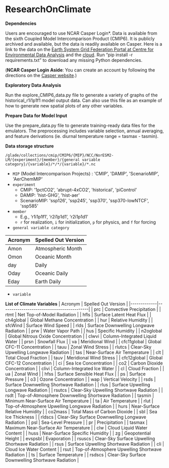 # ResearchOnClimate

**Dependencies**

Users are encouraged to use NCAR Casper Login*.
Data is available from the sixth Coupled Model Intercomparison Product (CMIP6). It is publicly archived and available, but the data is readily available on Casper. Here is a link to the data on the [Earth System Grid Federation Portal at Centre for Environmental Data Analysis](https://esgf-ui.ceda.ac.uk/cog/projects/esgf-ceda/) and the [cloud](https://registry.opendata.aws/cmip6/).
Run “pip install -r requirements.txt” to download any missing Python dependencies.

(**NCAR Casper Login Aside**: You can create an account by following the directions on the [Casper website](https://arc.ucar.edu/docs).)

**Exploratory Data Analysis**

Run the explore_CMIP6_data.py file to generate a variety of graphs of the historical_r1i1p1f1 model output data. Can also use this file as an example of how to generate new spatial plots of any other variables.

**Prepare Data for Model Input**

Use the prepare_data.py file to generate training-ready data files for the emulators. The preprocessing includes variable selection, annual averaging, and feature derivations (ie. diurnal temperature range = tasmax - tasmin).

**Data storage structure**

`/glade/collections/cmip/CMIP6/{MIP}/NCC/NorESM2-LM/{experiment}/{member}/{general variable category}/{variable}/*/*/{variable}/*.nc`

- `MIP` (Model Intercomparison Projects) : 'CMIP', 'DAMIP', 'ScenarioMIP', 'AerChemMIP'
- `experiment`
  - CMIP: '1pctCO2', 'abrupt-4xCO2', 'historical', 'piControl'
  - DAMIP: 'hist-GHG', 'hist-aer'
  - ScenarioMIP: 'ssp126', 'ssp245', 'ssp370', 'ssp370-lowNTCF', 'ssp585'
- `member`
  - E.g., ‘r1i1p1f1’, ‘r2i1p1d1’,  ‘r2i1p1d1’
  - `r` for realization, `i` for initialization, `p` for physics, and `f` for forcing
- `general variable category`

| Acronym | Spelled Out Version                   |
|---------|-------------------------------|
| Amon    | Atmospheric Month             |
| Omon    | Oceanic Month                 |
| day     | Daily                         |
| Oday    | Oceanic Daily                 |
| Eday    | Earth Daily                   |

- `variable`

**List of Climate Variables**
| Acronym     | Spelled Out Version                              |
|-------------|-------------------------------------------|
| prc         | Convective Precipitation                  |
| rtmt        | Net Top-of-Model Radiation                |
| hfls        | Surface Latent Heat Flux                  |
| ch4global   | Global Methane Concentration              |
| hur         | Relative Humidity                         |
| sfcWind     | Surface Wind Speed                        |
| rlds        | Surface Downwelling Longwave Radiation    |
| prw         | Water Vapor Path                          |
| hus         | Specific Humidity                         |
| n2oglobal   | Global Nitrous Oxide Concentration        |
| clwvi       | Column-Integrated Liquid Water            |
| prsn        | Snowfall Flux                             |
| va          | Meridional Wind                           |
| cfc11global | Global CFC-11 Concentration               |
| tauu        | Zonal Wind Stress                         |
| rlutcs      | Clear-Sky Upwelling Longwave Radiation    |
| tas         | Near-Surface Air Temperature              |
| clt         | Total Cloud Fraction                      |
| tauv        | Meridional Wind Stress                    |
| cfc12global | Global CFC-12 Concentration               |
| ci          | Sea Ice Concentration                     |
| co2         | Carbon Dioxide Concentration              |
| clivi       | Column-Integrated Ice Water               |
| cl          | Cloud Fraction                            |
| ua          | Zonal Wind                                |
| hfss        | Surface Sensible Heat Flux                |
| ps          | Surface Pressure                          |
| o3          | Ozone Concentration                       |
| wap         | Vertical Velocity                         |
| rsds        | Surface Downwelling Shortwave Radiation   |
| rlus        | Surface Upwelling Longwave Radiation      |
| rsutcs      | Clear-Sky Upwelling Shortwave Radiation   |
| rsdt        | Top-of-Atmosphere Downwelling Shortwave Radiation |
| tasmin      | Minimum Near-Surface Air Temperature      |
| ta          | Air Temperature                           |
| rlut        | Top-of-Atmosphere Upwelling Longwave Radiation |
| hurs        | Near-Surface Relative Humidity            |
| co2mass     | Total Mass of Carbon Dioxide              |
| sbl         | Sea Ice Thickness                         |
| rldscs      | Clear-Sky Surface Downwelling Longwave Radiation |
| psl         | Sea-Level Pressure                        |
| pr          | Precipitation                             |
| tasmax      | Maximum Near-Surface Air Temperature      |
| clw         | Cloud Liquid Water Content                |
| huss        | Near-Surface Specific Humidity            |
| zg          | Geopotential Height                       |
| evspsbl     | Evaporation                               |
| rsuscs      | Clear-Sky Surface Upwelling Shortwave Radiation |
| rsus        | Surface Upwelling Shortwave Radiation     |
| cli         | Cloud Ice Water Content                   |
| rsut        | Top-of-Atmosphere Upwelling Shortwave Radiation |
| ts          | Surface Temperature                       |
| rsdscs      | Clear-Sky Surface Downwelling Shortwave Radiation |
